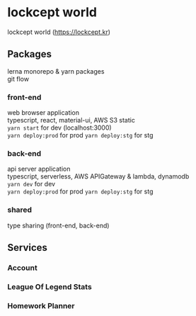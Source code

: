 # lockcept world

lockcept world (https://lockcept.kr)

## Packages

lerna monorepo & yarn packages  
git flow

### front-end

web browser application  
typescript, react, material-ui, AWS S3 static  
`yarn start` for dev (localhost:3000)  
`yarn deploy:prod` for prod
`yarn deploy:stg` for stg

### back-end

api server application  
typescript, serverless, AWS APIGateway & lambda, dynamodb  
`yarn dev` for dev  
`yarn deploy:prod` for prod
`yarn deploy:stg` for stg

### shared

type sharing (front-end, back-end)

## Services

### Account

### League Of Legend Stats

### Homework Planner
